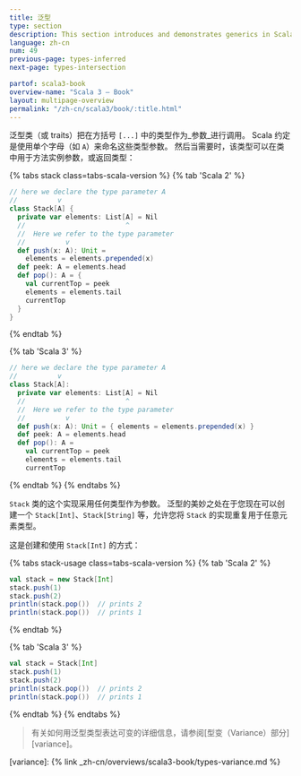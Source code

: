 ```yaml
---
title: 泛型
type: section
description: This section introduces and demonstrates generics in Scala 3.
language: zh-cn
num: 49
previous-page: types-inferred
next-page: types-intersection

partof: scala3-book
overview-name: "Scala 3 — Book"
layout: multipage-overview
permalink: "/zh-cn/scala3/book/:title.html"
---
```



泛型类（或 traits）把在方括号 `[...]` 中的类型作为_参数_进行调用。
Scala 约定是使用单个字母（如 `A`）来命名这些类型参数。
然后当需要时，该类型可以在类中用于方法实例参数，或返回类型：

{% tabs stack class=tabs-scala-version %}
{% tab 'Scala 2' %}
```scala
// here we declare the type parameter A
//          v
class Stack[A] {
  private var elements: List[A] = Nil
  //                         ^
  //  Here we refer to the type parameter
  //          v
  def push(x: A): Unit =
    elements = elements.prepended(x)
  def peek: A = elements.head
  def pop(): A = {
    val currentTop = peek
    elements = elements.tail
    currentTop
  }
}
```
{% endtab %}

{% tab 'Scala 3' %}
```scala
// here we declare the type parameter A
//          v
class Stack[A]:
  private var elements: List[A] = Nil
  //                         ^
  //  Here we refer to the type parameter
  //          v
  def push(x: A): Unit = { elements = elements.prepended(x) }
  def peek: A = elements.head
  def pop(): A =
    val currentTop = peek
    elements = elements.tail
    currentTop
```
{% endtab %}
{% endtabs %}

`Stack` 类的这个实现采用任何类型作为参数。
泛型的美妙之处在于您现在可以创建一个 `Stack[Int]`、`Stack[String]` 等，允许您将 `Stack` 的实现重复用于任意元素类型。

这是创建和使用 `Stack[Int]` 的方式：

{% tabs stack-usage class=tabs-scala-version %}
{% tab 'Scala 2' %}
```scala
val stack = new Stack[Int]
stack.push(1)
stack.push(2)
println(stack.pop())  // prints 2
println(stack.pop())  // prints 1
```
{% endtab %}

{% tab 'Scala 3' %}
```scala
val stack = Stack[Int]
stack.push(1)
stack.push(2)
println(stack.pop())  // prints 2
println(stack.pop())  // prints 1
```
{% endtab %}
{% endtabs %}

> 有关如何用泛型类型表达可变的详细信息，请参阅[型变（Variance）部分][variance]。

[variance]: {% link _zh-cn/overviews/scala3-book/types-variance.md %}
